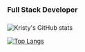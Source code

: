 ### Full Stack Developer
###
![Kristy's GitHub stats](https://github-readme-stats.vercel.app/api?username=krisneiras&show_icons=true&theme=radical)

[![Top Langs](https://github-readme-stats.vercel.app/api/top-langs/?username=krisneiras)](https://github.com/krisneiras/github-readme-stats)

<!--
**krisneiras/krisneiras** is a ✨ _special_ ✨ repository because its `README.md` (this file) appears on your GitHub profile.

Here are some ideas to get you started:

- 🔭 I’m currently working on ...
- 🌱 I’m currently learning ...
- 👯 I’m looking to collaborate on ...
- 🤔 I’m looking for help with ...
- 💬 Ask me about ...
- 📫 How to reach me: ...
- 😄 Pronouns: ...
- ⚡ Fun fact: ...
-->

